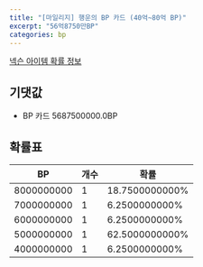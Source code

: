 ```yaml
---
title: "[마일리지] 행운의 BP 카드 (40억~80억 BP)"
excerpt: "56억8750만BP"
categories: bp
---
```

[넥슨 아이템 확률 정보](http://iteminfo.nexon.com/probability/fo4?sn=7227)

## 기댓값
  - BP 카드 5687500000.0BP

## 확률표

|BP|개수|확률|
|---|---|---|
|8000000000|1|18.7500000000%|
|7000000000|1|6.2500000000%|
|6000000000|1|6.2500000000%|
|5000000000|1|62.5000000000%|
|4000000000|1|6.2500000000%|
